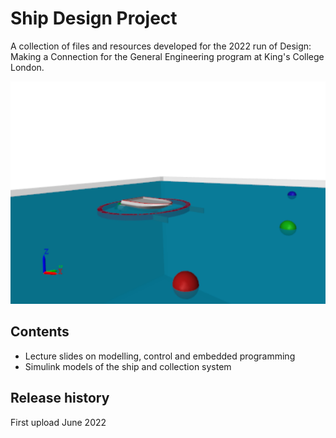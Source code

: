 # Ship Design Project
A collection of files and resources developed for the 2022 run of Design: Making a Connection for the General Engineering program at King's College London. 

![ship image](https://github.com/FrancescoCiriello/Ship-Design-Project/blob/main/individual_coursework/starter_files/images/top_level.png)

## Contents
* Lecture slides on modelling, control and embedded programming
* Simulink models of the ship and collection system

## Release history
First upload June 2022

